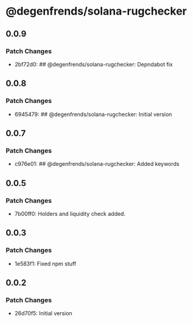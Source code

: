 # @degenfrends/solana-rugchecker

## 0.0.9

### Patch Changes

-   2bf72d0: ## @degenfrends/solana-rugchecker: Depndabot fix

## 0.0.8

### Patch Changes

-   6945479: ## @degenfrends/solana-rugchecker: Initial version

## 0.0.7

### Patch Changes

-   c976e01: ## @degenfrends/solana-rugchecker: Added keywords

## 0.0.5

### Patch Changes

-   7b00ff0: Holders and liquidity check added.

## 0.0.3

### Patch Changes

-   1e583f1: Fixed npm stuff

## 0.0.2

### Patch Changes

-   26d70f5: Initial version
